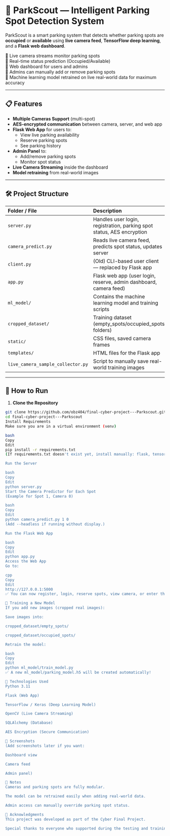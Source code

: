 # 🚗 ParkScout — Intelligent Parking Spot Detection System

ParkScout is a smart parking system that detects whether parking spots are **occupied** or **available** using **live camera feed**, **TensorFlow deep learning**, and a **Flask web dashboard**.

🔵 Live camera streams monitor parking spots  
🔵 Real-time status prediction (Occupied/Available)  
🔵 Web dashboard for users and admins  
🔵 Admins can manually add or remove parking spots  
🔵 Machine learning model retrained on live real-world data for maximum accuracy

---

## 📋 Features

- **Multiple Cameras Support** (multi-spot)
- **AES-encrypted communication** between camera, server, and web app
- **Flask Web App** for users to:
  - View live parking availability
  - Reserve parking spots
  - See parking history
- **Admin Panel** to:
  - Add/remove parking spots
  - Monitor spot status
- **Live Camera Streaming** inside the dashboard
- **Model retraining** from real-world images

---

## 🛠 Project Structure

| Folder / File | Description |
|:--------------|:------------|
| `server.py` | Handles user login, registration, parking spot status, AES encryption |
| `camera_predict.py` | Reads live camera feed, predicts spot status, updates server |
| `client.py` | (Old) CLI-based user client — replaced by Flask app |
| `app.py` | Flask web app (user login, reserve, admin dashboard, camera feed) |
| `ml_model/` | Contains the machine learning model and training scripts |
| `cropped_dataset/` | Training dataset (empty_spots/occupied_spots folders) |
| `static/` | CSS files, saved camera frames |
| `templates/` | HTML files for the Flask app |
| `live_camera_sample_collector.py` | Script to manually save real-world training images |

---

## 🚀 How to Run

1. **Clone the Repository**  
```bash
git clone https://github.com/obz404/final-cyber-project---Parkscout.git
cd final-cyber-project---Parkscout
Install Requirements
Make sure you are in a virtual environment (venv)

bash
Copy
Edit
pip install -r requirements.txt
(If requirements.txt doesn't exist yet, install manually: flask, tensorflow, scikit-learn, opencv-python, matplotlib)

Run the Server

bash
Copy
Edit
python server.py
Start the Camera Predictor for Each Spot
(Example for Spot 1, Camera 0)

bash
Copy
Edit
python camera_predict.py 1 0
(Add --headless if running without display.)

Run the Flask Web App

bash
Copy
Edit
python app.py
Access the Web App
Go to:

cpp
Copy
Edit
http://127.0.0.1:5000
✅ You can now register, login, reserve spots, view camera, or enter the Admin Dashboard!

🧠 Training a New Model
If you add new images (cropped real images):

Save images into:

cropped_dataset/empty_spots/

cropped_dataset/occupied_spots/

Retrain the model:

bash
Copy
Edit
python ml_model/train_model.py
✅ A new ml_model/parking_model.h5 will be created automatically!

🎯 Technologies Used
Python 3.11

Flask (Web App)

TensorFlow / Keras (Deep Learning Model)

OpenCV (Live Camera Streaming)

SQLAlchemy (Database)

AES Encryption (Secure Communication)

📸 Screenshots
(Add screenshots later if you want:

Dashboard view

Camera feed

Admin panel)

📢 Notes
Cameras and parking spots are fully modular.

The model can be retrained easily when adding real-world data.

Admin access can manually override parking spot status.

🤝 Acknowledgments
This project was developed as part of the Cyber Final Project.

Special thanks to everyone who supported during the testing and training phases!

